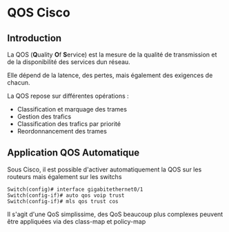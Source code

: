 # QOS Cisco

## Introduction

La QOS (**Q**uality **O**f **S**ervice) est la mesure de la qualité de
transmission et de la disponibilité des services dun réseau.

Elle dépend de la latence, des pertes, mais également des exigences de
chacun.

La QOS repose sur différentes opérations :

-   Classification et marquage des trames
-   Gestion des trafics
-   Classification des trafics par priorité
-   Reordonnancement des trames

## Application QOS Automatique

Sous Cisco, il est possible d'activer automatiquement la QOS sur les
routeurs mais également sur les switchs

``` cisco
Switch(config)# interface gigabitethernet0/1
Switch(config-if)# auto qos voip trust
Switch(config-if)# mls qos trust cos
```

Il s'agit d'une QoS simplissime, des QoS beaucoup plus complexes
peuvent être appliquées via des class-map et policy-map
